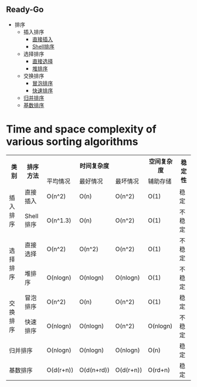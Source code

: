 ## Ready-Go

- 排序
  - 插入排序
    - [直接插入](sort/insertionsort.go)
    - [Shell排序](sort/shellsort.go)
  - 选择排序
    - [直接选择](sort/selectionsort.go)
    - [堆排序](sort/heapsort.go)
  - 交换排序
    - [冒泡排序](sort/bubblesort.go)
    - [快速排序](sort/quicksort.go)
  - [归并排序](sort/mergesort.go)
  - [基数排序](sort/radixsort.go)

# Time and space complexity of various sorting algorithms
  <escape><table>
  <tr>
    <th rowspan="2">类别</th>
    <th rowspan="2">排序方法</th>
    <th colspan="3">时间复杂度</th>
    <th>空间复杂度</th>
    <th rowspan="2">稳定性</th>
  </tr>
  <tr>
    <td>平均情况</td>
    <td>最好情况</td>
    <td>最坏情况</td>
    <td>辅助存储</td>
  </tr>
  <tr>
    <td rowspan="2">插入排序</td>
    <td>直接插入</td>
    <td>O(n^2)</td>
    <td>O(n)</td>
    <td>O(n^2)</td>
    <td>O(1)</td>
    <td>稳定</td>
  </tr>
  <tr>
    <td>Shell排序</td>
    <td>O(n^1.3)</td>
    <td>O(n)</td>
    <td>O(n^2)</td>
    <td>O(1)</td>
    <td>不稳定</td>
  </tr>
  <tr>
    <td rowspan="2">选择排序</td>
    <td>直接选择</td>
    <td>O(n^2)</td>
    <td>O(n^2)</td>
    <td>O(n^2)</td>
    <td>O(1)</td>
    <td>不稳定</td>
  </tr>
  <tr>
    <td>堆排序</td>
    <td>O(nlogn)</td>
    <td>O(nlogn)</td>
    <td>O(nlogn)</td>
    <td>O(1)</td>
    <td>不稳定</td>
  </tr>
  <tr>
    <td rowspan="2">交换排序</td>
    <td>冒泡排序</td>
    <td>O(n^2)</td>
    <td>O(n)</td>
    <td>O(n^2)</td>
    <td>O(1)</td>
    <td>稳定</td>
  </tr>
  <tr>
    <td>快速排序</td>
    <td>O(nlogn)</td>
    <td>O(nlogn)</td>
    <td>O(n^2)</td>
    <td>O(nlogn)</td>
    <td>不稳定</td>
  </tr>
  <tr>
    <td colspan="2">归并排序</td>
    <td>O(nlogn)</td>
    <td>O(nlogn)</td>
    <td>O(nlogn)</td>
    <td>O(n)</td>
    <td>稳定</td>
  </tr>
  <tr>
    <td colspan="2">基数排序</td>
    <td>O(d(r+n))</td>
    <td>O(d(n+rd))</td>
    <td>O(d(r+n))</td>
    <td>O(rd+n)</td>
    <td>稳定</td>
  </tr>
</table></escape>